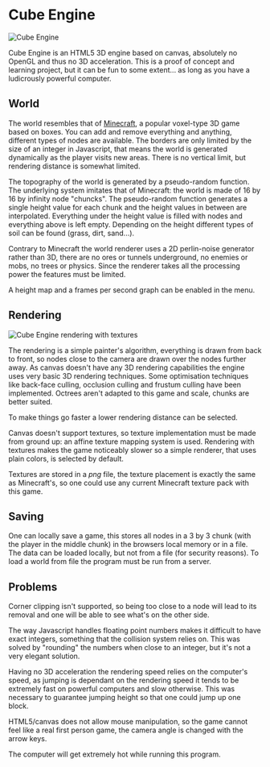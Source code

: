 # Cube Engine

![Cube Engine](http://i.imgur.com/m9jjG.png)

Cube Engine is an HTML5 3D engine based on canvas, absolutely no OpenGL and thus no 3D acceleration. This is a proof of concept and learning project, but it can be fun to some extent... as long as you have a ludicrously powerful computer.

## World
The world resembles that of [Minecraft](http://www.minecraft.net/), a popular voxel-type 3D game based on boxes. You can add and remove everything and anything, different types of nodes are available. The borders are only limited by the size of an integer in Javascript, that means the world is generated dynamically as the player visits new areas. There is no vertical limit, but rendering distance is somewhat limited.

The topography of the world is generated by a pseudo-random function. The underlying system imitates that of Minecraft: the world is made of 16 by 16 by infinity node "chuncks". The pseudo-random function generates a single height value for each chunk and the height values in between are interpolated. Everything under the height value is filled with nodes and everything above is left empty. Depending on the height different types of soil can be found (grass, dirt, sand...).

Contrary to Minecraft the world renderer uses a 2D perlin-noise generator rather than 3D, there are no ores or tunnels underground, no enemies or mobs, no trees or physics. Since the renderer takes all the processing power the features must be limited.

A height map and a frames per second graph can be enabled in the menu.

## Rendering

![Cube Engine rendering with textures](http://i.imgur.com/Iz9IA.png)

The rendering is a simple painter's algorithm, everything is drawn from back to front, so nodes close to the camera are drawn over the nodes further away. As canvas doesn't have any 3D rendering capabilities the engine uses very basic 3D rendering techniques. Some optimisation techniques like back-face culling, occlusion culling and frustum culling have been implemented. Octrees aren't adapted to this game and scale, chunks are better suited.

To make things go faster a lower rendering distance can be selected.

Canvas doesn't support textures, so texture implementation must be made from ground up: an affine texture mapping system is used. Rendering with textures makes the game noticeably slower so a simple renderer, that uses plain colors, is selected by default.

Textures are stored in a _png_ file, the texture placement is exactly the same as Minecraft's, so one could use any current Minecraft texture pack with this game.

## Saving
One can locally save a game, this stores all nodes in a 3 by 3 chunk (with the player in the middle chunk) in the browsers local memory or in a file. The data can be loaded locally, but not from a file (for security reasons). To load a world from file the program must be run from a server.

## Problems
Corner clipping isn't supported, so being too close to a node will lead to its removal and one will be able to see what's on the other side.

The way Javascript handles floating point numbers makes it difficult to have exact integers, something that the collision system relies on. This was solved by "rounding" the numbers when close to an integer, but it's not a very elegant solution.

Having no 3D acceleration the rendering speed relies on the computer's speed, as jumping is dependant on the rendering speed it tends to be extremely fast on powerful computers and slow otherwise. This was necessary to guarantee jumping height so that one could jump up one block.

HTML5/canvas does not allow mouse manipulation, so the game cannot feel like a real first person game, the camera angle is changed with the arrow keys.

The computer will get extremely hot while running this program.
